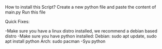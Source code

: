 How to install this Script?
  Create a new python file and paste the content of main.py
  Run this file

Quick Fixes:

  -Make sure you have a linux distro installed, we recommend a debian based distro
  -Make sure you have python installed:
    Debian:
      sudo apt update, sudo apt install python
    Arch:
      sudo pacman -Syu python

